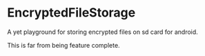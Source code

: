 EncryptedFileStorage
====================

A yet playground for storing encrypted files on sd card for android.

This is far from being feature complete.
